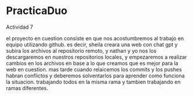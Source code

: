 # PracticaDuo
Actividad 7


el proyecto en cuestion consiste en que nos acostumbremos al trabajo en equipo utilizando github. es decir, sheila creara una web con chat gpt y subira los archivos al repositorio remoto, y nathan y yo nos los descargaremos en nuestros repositorios locales,  y empezaremos a realizar cambios en los archivos en base a lo que creamos que es mejor para la web en cuestion. mas tarde cuando relaicemos los commits y los pushes habran conflictos y deberemos solventarlos para aprender como funciona la situacion. trabajando todos en la misma rama y tambien trabajando en ramas diferentes.
